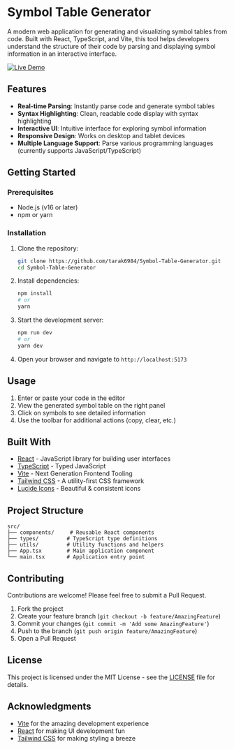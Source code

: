 # Symbol Table Generator

A modern web application for generating and visualizing symbol tables from code. Built with React, TypeScript, and Vite, this tool helps developers understand the structure of their code by parsing and displaying symbol information in an interactive interface.

[![Live Demo](https://img.shields.io/badge/🚀_Live_Demo-000?style=for-the-badge&logo=vercel&logoColor=white)](https://symbol-table-generator.vercel.app/)

## Features

- **Real-time Parsing**: Instantly parse code and generate symbol tables
- **Syntax Highlighting**: Clean, readable code display with syntax highlighting
- **Interactive UI**: Intuitive interface for exploring symbol information
- **Responsive Design**: Works on desktop and tablet devices
- **Multiple Language Support**: Parse various programming languages (currently supports JavaScript/TypeScript)

## Getting Started

### Prerequisites

- Node.js (v16 or later)
- npm or yarn

### Installation

1. Clone the repository:

   ```bash
   git clone https://github.com/tarak6984/Symbol-Table-Generator.git
   cd Symbol-Table-Generator
   ```

2. Install dependencies:

   ```bash
   npm install
   # or
   yarn
   ```

3. Start the development server:

   ```bash
   npm run dev
   # or
   yarn dev
   ```

4. Open your browser and navigate to `http://localhost:5173`

## Usage

1. Enter or paste your code in the editor
2. View the generated symbol table on the right panel
3. Click on symbols to see detailed information
4. Use the toolbar for additional actions (copy, clear, etc.)

## Built With

- [React](https://reactjs.org/) - JavaScript library for building user interfaces
- [TypeScript](https://www.typescriptlang.org/) - Typed JavaScript
- [Vite](https://vitejs.dev/) - Next Generation Frontend Tooling
- [Tailwind CSS](https://tailwindcss.com/) - A utility-first CSS framework
- [Lucide Icons](https://lucide.dev/) - Beautiful & consistent icons

## Project Structure

```text
src/
├── components/     # Reusable React components
├── types/         # TypeScript type definitions
├── utils/         # Utility functions and helpers
├── App.tsx        # Main application component
└── main.tsx       # Application entry point
```

## Contributing

Contributions are welcome! Please feel free to submit a Pull Request.

1. Fork the project
2. Create your feature branch (`git checkout -b feature/AmazingFeature`)
3. Commit your changes (`git commit -m 'Add some AmazingFeature'`)
4. Push to the branch (`git push origin feature/AmazingFeature`)
5. Open a Pull Request

## License

This project is licensed under the MIT License - see the [LICENSE](LICENSE) file for details.

## Acknowledgments

- [Vite](https://vitejs.dev/) for the amazing development experience
- [React](https://reactjs.org/) for making UI development fun
- [Tailwind CSS](https://tailwindcss.com/) for making styling a breeze
